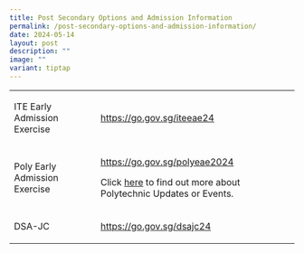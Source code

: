 ```yaml
---
title: Post Secondary Options and Admission Information
permalink: /post-secondary-options-and-admission-information/
date: 2024-05-14
layout: post
description: ""
image: ""
variant: tiptap
---
```

<table style="minWidth: 75px">
<colgroup>
<col>
<col>
<col>
</colgroup>
<tbody>
<tr>
<td rowspan="1" colspan="1">
<p>ITE Early Admission Exercise</p>
</td>
<td rowspan="1" colspan="2">
<p><a href="https://go.gov.sg/iteeae24" rel="noopener noreferrer nofollow" target="_blank">https://go.gov.sg/iteeae24</a>
</p>
</td>
</tr>
<tr>
<td rowspan="1" colspan="1">
<p>Poly Early Admission Exercise</p>
</td>
<td rowspan="1" colspan="2">
<p><a href="https://go.gov.sg/polyeae2024" rel="noopener noreferrer nofollow" target="_blank">https://go.gov.sg/polyeae2024</a>
</p>
<p></p>
<p>Click <a href="https://go.gov.sg/polyupdatesevents" rel="noopener noreferrer nofollow" target="_blank">here</a> to
find out more about Polytechnic Updates or Events.</p>
</td>
</tr>
<tr>
<td rowspan="1" colspan="1">
<p>DSA-JC</p>
</td>
<td rowspan="1" colspan="2">
<p><a href="https://go.gov.sg/dsajc24" rel="noopener noreferrer nofollow" target="_blank">https://go.gov.sg/dsajc24</a>
</p>
</td>
</tr>
</tbody>
</table>
<p></p>